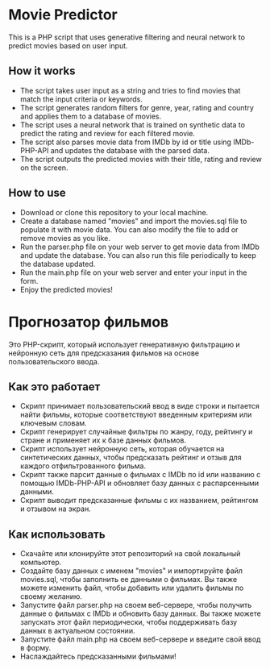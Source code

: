 # Movie Predictor
This is a PHP script that uses generative filtering and neural network to predict movies based on user input.

## How it works
- The script takes user input as a string and tries to find movies that match the input criteria or keywords.
- The script generates random filters for genre, year, rating and country and applies them to a database of movies.
- The script uses a neural network that is trained on synthetic data to predict the rating and review for each filtered movie.
- The script also parses movie data from IMDb by id or title using IMDb-PHP-API and updates the database with the parsed data.
- The script outputs the predicted movies with their title, rating and review on the screen.

## How to use
- Download or clone this repository to your local machine.
- Create a database named "movies" and import the movies.sql file to populate it with movie data. You can also modify the file to add or remove movies as you like.
- Run the parser.php file on your web server to get movie data from IMDb and update the database. You can also run this file periodically to keep the database updated.
- Run the main.php file on your web server and enter your input in the form.
- Enjoy the predicted movies!

# Прогнозатор фильмов
Это PHP-скрипт, который использует генеративную фильтрацию и нейронную сеть для предсказания фильмов на основе пользовательского ввода.

## Как это работает
- Скрипт принимает пользовательский ввод в виде строки и пытается найти фильмы, которые соответствуют введенным критериям или ключевым словам.
- Скрипт генерирует случайные фильтры по жанру, году, рейтингу и стране и применяет их к базе данных фильмов.
- Скрипт использует нейронную сеть, которая обучается на синтетических данных, чтобы предсказать рейтинг и отзыв для каждого отфильтрованного фильма.
- Скрипт также парсит данные о фильмах с IMDb по id или названию с помощью IMDb-PHP-API и обновляет базу данных с распарсенными данными.
- Скрипт выводит предсказанные фильмы с их названием, рейтингом и отзывом на экран.

## Как использовать
- Скачайте или клонируйте этот репозиторий на свой локальный компьютер.
- Создайте базу данных с именем "movies" и импортируйте файл movies.sql, чтобы заполнить ее данными о фильмах. Вы также можете изменить файл, чтобы добавить или удалить фильмы по своему желанию.
- Запустите файл parser.php на своем веб-сервере, чтобы получить данные о фильмах с IMDb и обновить базу данных. Вы также можете запускать этот файл периодически, чтобы поддерживать базу данных в актуальном состоянии.
- Запустите файл main.php на своем веб-сервере и введите свой ввод в форму.
- Наслаждайтесь предсказанными фильмами!
